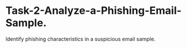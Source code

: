 # Task-2-Analyze-a-Phishing-Email-Sample.
Identify phishing characteristics in a suspicious email sample.
